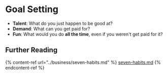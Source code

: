 # Goal Setting

* **Talent**: What do you just happen to be good at?
* **Demand**: What can you get paid for?
* **Fun**: What would you do **all the time**, even if you weren't get paid for it?

## Further Reading

{% content-ref url="../business/seven-habits.md" %}
[seven-habits.md](../business/seven-habits.md)
{% endcontent-ref %}

